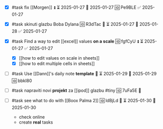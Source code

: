 - [x] #task fix [[Morgen]] ⏫ ⏳ 2025-01-27 📅 2025-01-27 🆔 Pe9BLE ✅ 2025-01-27
- [x] #task skinuti glazbu Boba Dylana 🆔 R3dTac 🔼 ⏳ 2025-01-27 📅 2025-01-28 ✅ 2025-01-27
- [x] #task Find a way to edit [[excel]] values **on a scale** 🆔 fgfCyU ⏫ ⏳ 2025-01-27 ✅ 2025-01-27
	- [x] [[how to edit values on scale in sheets]]
	- [x] [[how to edit multiple cells in sheets]]

- [ ] #task Use [[Dann]]'s daily note **template** 🔼 ⏳ 2025-01-29 📅 2025-01-29 🆔 bbkI80

- [ ] #task napraviti novi **projekt** za [[ipod]] glazbu #tiny 🆔 7uFa5E 🔼
- [ ] #task see what to do with [[Boox Palma 2]] 🆔 ldBjLd 🔼 ⏳ 2025-01-30 📅 2025-01-30
	- check online
	- create **real** tasks
